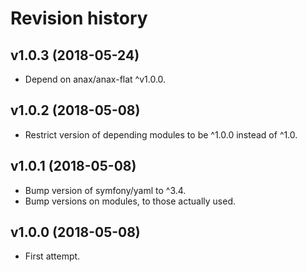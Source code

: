 Revision history
=================================



v1.0.3 (2018-05-24)
---------------------------------

* Depend on anax/anax-flat ^v1.0.0.



v1.0.2 (2018-05-08)
---------------------------------

* Restrict version of depending modules to be ^1.0.0 instead of ^1.0.


v1.0.1 (2018-05-08)
---------------------------------

* Bump version of symfony/yaml to ^3.4.
* Bump versions on modules, to those actually used.



v1.0.0 (2018-05-08)
---------------------------------

* First attempt.
